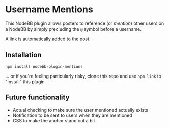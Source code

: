 # Username Mentions

This NodeBB plugin allows posters to reference (or *mention*) other users on a NodeBB by simply
precluding the `@` symbol before a username.

A link is automatically added to the post.

## Installation

    npm install nodebb-plugin-mentions

... or if you're feeling particularly risky, clone this repo and use `npm link` to "install" this plugin.

## Future functionality

* Actual checking to make sure the user mentioned actually exists
* Notification to be sent to users when they are mentioned
* CSS to make the anchor stand out a bit